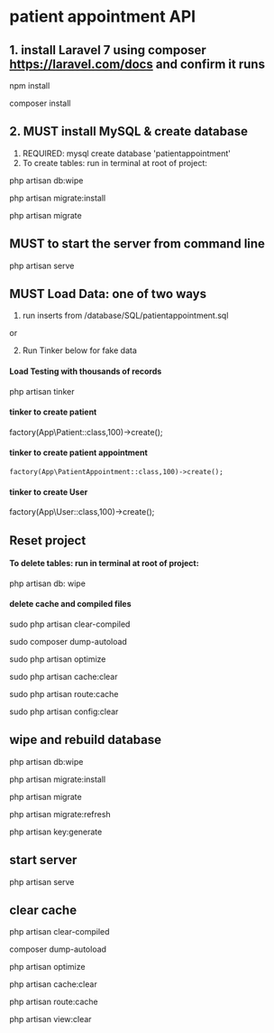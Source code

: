   
# patient appointment API

## 1. install Laravel 7 using composer  https://laravel.com/docs and confirm it runs

npm install

composer install

## 2. MUST install MySQL & create  database

1. REQUIRED:  mysql create database 'patientappointment' 
2. To create tables: run in terminal at root of project:
  
  php artisan db:wipe 
  
  php artisan migrate:install
  
  php artisan migrate

   

## MUST to start the server from command line
   
   php artisan serve

## MUST Load Data: one of two ways

1. run inserts from  /database/SQL/patientappointment.sql
 
 or
  
 2. Run Tinker below for fake data
#### Load  Testing  with thousands of records
  
  php artisan tinker
  
#### tinker to create patient
   
   factory(App\Patient::class,100)->create();

#### tinker to create patient appointment
    factory(App\PatientAppointment::class,100)->create(); 
   
   
#### tinker to create User
   factory(App\User::class,100)->create();
      
      
                 
     
     
     
    
## Reset project
 

#### To delete tables: run in terminal at root of project:
    
   php artisan db: wipe 
  
#### delete cache and compiled files
      
sudo php artisan clear-compiled

sudo composer dump-autoload

sudo php artisan optimize

sudo php artisan cache:clear

sudo php artisan route:cache

sudo php artisan config:clear

## wipe and rebuild database

php artisan db:wipe

php artisan migrate:install

php artisan migrate

php artisan migrate:refresh

php artisan key:generate

## start server
php artisan serve
 
 
## clear cache
php artisan clear-compiled

composer dump-autoload

php artisan optimize

php artisan cache:clear

php artisan route:cache

php artisan view:clear

 
     
